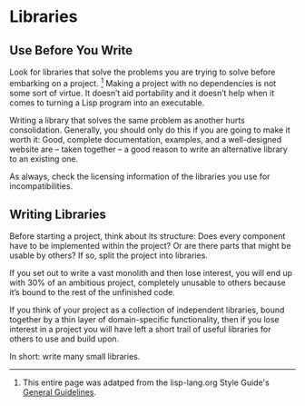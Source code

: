# Libraries

## Use Before You Write

Look for libraries that solve the problems you are trying to solve before embarking on a project. <a href="#footnote-1"><sup>1</sup></a> Making a project with no dependencies is not some sort of virtue. It doesn’t aid portability and it doesn’t help when it comes to turning a Lisp program into an executable.

Writing a library that solves the same problem as another hurts consolidation. Generally, you should only do this if you are going to make it worth it: Good, complete documentation, examples, and a well-designed website are – taken together – a good reason to write an alternative library to an existing one.

As always, check the licensing information of the libraries you use for incompatibilities.

## Writing Libraries

Before starting a project, think about its structure: Does every component have to be implemented within the project? Or are there parts that might be usable by others? If so, split the project into libraries.

If you set out to write a vast monolith and then lose interest, you will end up with 30% of an ambitious project, completely unusable to others because it’s bound to the rest of the unfinished code.

If you think of your project as a collection of independent libraries, bound together by a thin layer of domain-specific functionality, then if you lose interest in a project you will have left a short trail of useful libraries for others to use and build upon.

In short: write many small libraries.

----

<ol>
<li><a name="footnote-1">
This entire page was adatped from the lisp-lang.org Style Guide's <a href="https://lisp-lang.org/style-guide/#general-guidelines">General Guidelines</a>.
</li>
</ol>
